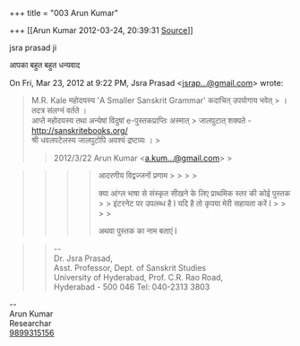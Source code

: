 +++
title = "003 Arun Kumar"

+++
[[Arun Kumar	2012-03-24, 20:39:31 [Source](https://groups.google.com/g/bvparishat/c/pZOCfYr9uEM)]]



jsra prasad ji

आपका बहुत बहुत धन्यवाद  
  

On Fri, Mar 23, 2012 at 9:22 PM, Jsra Prasad \<[jsrap...@gmail.com]()\> wrote:  

> M.R. Kale महोदयस्य 'A Smaller Sanskrit Grammar' कदाचित् उपयोगाय भवेत् > । तदत्र संलग्नं वर्तते ।  
> आप्ते महोदयस्य तथा अन्येषां विदुषां e-पुस्तकप्राप्तिः अस्मात् > जालपुटात् शक्यते - <http://sanskritebooks.org/>  
> श्री धवलपटेलस्य जालपुटोपि अवश्यं द्रष्टव्यः । >
> 
> > 
> >   
>   
>   
> > 
> > 2012/3/22 Arun Kumar \<[a.kum...@gmail.com]()\> >
> 
> > 
> > 

> 
> > 
> > 
> >   
> > > 
> > > > आदरणीय विद्वज्जनों प्रणाम > > > > 
> > > > 
> > > > क्या आंग्ल भाषा से संस्कृत सीखने के लिए प्राथमिक स्तर की कोई पुस्तक > > इंटरनेट पर उपलब्ध है I यदि है तो कृपया मेरी सहायता करें I > > > > 
> > > > 
> > > > 
> > > > 
> > > > 
> > > > अथवा पुस्तक का नाम बताएं I  
> > > > 
> > 
> > 
> > 

> 
> > 
> > 
> > 
> >   
> > 
> > 
> > --  
> Dr. Jsra Prasad,  
> Asst. Professor, Dept. of Sanskrit Studies  
> University of Hyderabad, Prof. C.R. Rao Road,  
> Hyderabad - 500 046 Tel: 040-2313 3803  
>   

  
  
  
--  
Arun Kumar  
Researchar  
[9899315156](tel:(989)%20931-5156)  

